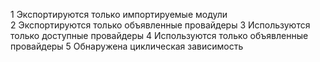 1 Экспортируются только импортируемые модули  
2 Экспортируются только объявленные провайдеры 
3 Используются только доступные провайдеры
4 Используются только объявленные провайдеры
5 Обнаружена циклическая зависимость


